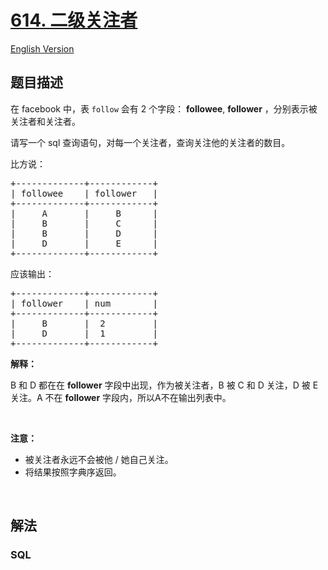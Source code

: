 # [614. 二级关注者](https://leetcode-cn.com/problems/second-degree-follower)

[English Version](/solution/0600-0699/0614.Second%20Degree%20Follower/README_EN.md)

## 题目描述

<!-- 这里写题目描述 -->

<p>在 facebook 中，表&nbsp;<code>follow</code>&nbsp;会有 2 个字段： <strong>followee</strong>, <strong>follower</strong>&nbsp;，分别表示被关注者和关注者。</p>

<p>请写一个 sql 查询语句，对每一个关注者，查询关注他的关注者的数目。</p>

<p>比方说：</p>

<pre>+-------------+------------+
| followee    | follower   |
+-------------+------------+
|     A       |     B      |
|     B       |     C      |
|     B       |     D      |
|     D       |     E      |
+-------------+------------+
</pre>

<p>应该输出：</p>

<pre>+-------------+------------+
| follower    | num        |
+-------------+------------+
|     B       |  2         |
|     D       |  1         |
+-------------+------------+
</pre>

<p><strong>解释：</strong></p>

<p>B 和 D 都在在&nbsp;<strong>follower</strong>&nbsp;字段中出现，作为被关注者，B 被 C 和 D 关注，D 被 E 关注。A 不在 <strong>follower</strong>&nbsp;字段内，所以A不在输出列表中。</p>

<p>&nbsp;</p>

<p><strong>注意：</strong></p>

<ul>
	<li>被关注者永远不会被他 / 她自己关注。</li>
	<li>将结果按照字典序返回。</li>
</ul>

<p>&nbsp;</p>


## 解法

<!-- 这里可写通用的实现逻辑 -->

<!-- tabs:start -->

### **SQL**

```sql

```

<!-- tabs:end -->